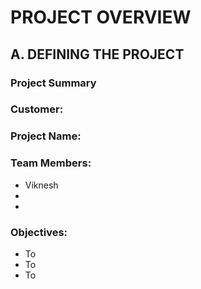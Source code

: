 # PROJECT OVERVIEW 

## A. DEFINING THE PROJECT
### Project Summary


### Customer: 

### Project Name: 

### Team Members: 
+ Viknesh
+ 
+ 

### Objectives: 
+ To 
+ To 
+ To 
